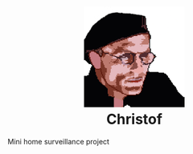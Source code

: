 <h1 align="center">
  <img src="./docs/christof-logo.png" alt="Christof" width="200">
  <br>
  Christof
  <br>
</h1>
Mini home surveillance project

